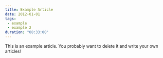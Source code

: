 ```yaml
---
title: Example Article
date: 2012-01-01
tags: 
 - example
 - example 2
duration: "00:33:00"
---
```


This is an example article. You probably want to delete it and write your own articles!
